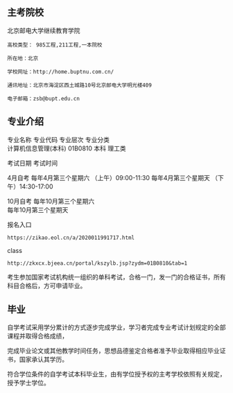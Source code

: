## 主考院校

北京邮电大学继续教育学院

    高校类型： 985工程,211工程,一本院校

    所在地：北京

    学校网址：http://home.buptnu.com.cn/

    通讯地址：北京市海淀区西土城路10号北京邮电大学明光楼409

    电子邮箱：zsb@bupt.edu.cn

## 专业介绍

专业名称                专业代码    专业层次        专业分类    
计算机信息管理(本科)    01B0810     本科            理工类


考试日期                                考试时间

4月自考     每年4月第三个星期六         （上午）09:00-11:30
            每年4月第三个星期天         （下午）14:30-17:00

10月自考    每年10月第三个星期六     
            每年10月第三个星期天    




报名入口

    https://zikao.eol.cn/a/2020011991717.html

class

    http://zkxcx.bjeea.cn/portal/kszylb.jsp?zydm=01B0810&tab=1


考生参加国家考试机构统一组织的单科考试，合格一门，发一门的合格证书，所有科目合格后，方可申请毕业。


## 毕业

自学考试采用学分累计的方式逐步完成学业，学习者完成专业考试计划规定的全部课程并取得合格成绩，

完成毕业论文或其他教学时间任务，思想品德鉴定合格者准予毕业取得相应毕业证书，国家承认其学历。

符合学位条件的自学考试本科毕业生，由有学位授予权的主考学校依照有关规定，授予学士学位。
